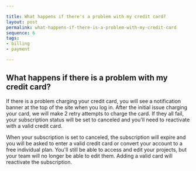 ```yaml
---

title: What happens if there's a problem with my credit card?
layout: post
permalink: what-happens-if-there-is-a-problem-with-my-credit-card
sequence: 6
tags:
- billing
- payment

---
```


## What happens if there is a problem with my credit card?
If there is a problem charging your credit card, you will see a notification banner at the top of the site when you log in. After the initial issue charging your card, we will make 2 retry attempts to charge the card. If they all fail, your subscription status will be set to canceled and you'll need to reactivate with a valid credit card. 

When your subscription is set to canceled, the subscription will expire and you will be asked to enter a valid credit card or convert your account to a free individual plan. You'll still be able to access and edit your projects, but your team will no longer be able to edit them. Adding a valid card will reactivate the subscription. 
